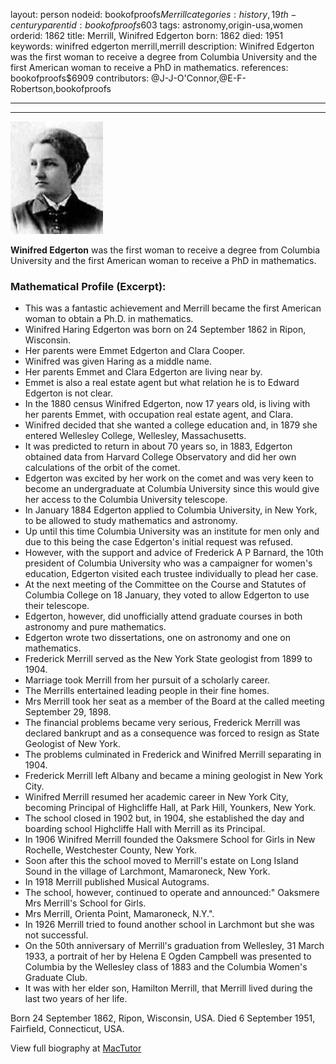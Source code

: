 layout: person
nodeid: bookofproofs$Merrill
categories: history,19th-century
parentid: bookofproofs$603
tags: astronomy,origin-usa,women
orderid: 1862
title: Merrill, Winifred Edgerton
born: 1862
died: 1951
keywords: winifred edgerton merrill,merrill
description: Winifred Edgerton was the first woman to receive a degree from Columbia University and the first American woman to receive a PhD in mathematics.
references: bookofproofs$6909
contributors: @J-J-O'Connor,@E-F-Robertson,bookofproofs

---



---

![Merrill.jpg](https://github.com/bookofproofs/bookofproofs.github.io/blob/main/_sources/_assets/images/portraits/Merrill.jpg?raw=true)

**Winifred Edgerton**  was the first woman to receive a degree from Columbia University and the first American woman to receive a PhD in mathematics.

### Mathematical Profile (Excerpt):
* This was a fantastic achievement and Merrill became the first American woman to obtain a Ph.D. in mathematics.
* Winifred Haring Edgerton was born on 24 September 1862 in Ripon, Wisconsin.
* Her parents were Emmet Edgerton and Clara Cooper.
* Winifred was given Haring as a middle name.
* Her parents Emmet and Clara Edgerton are living near by.
* Emmet is also a real estate agent but what relation he is to Edward Edgerton is not clear.
* In the 1880 census Winifred Edgerton, now 17 years old, is living with her parents Emmet, with occupation real estate agent, and Clara.
* Winifred decided that she wanted a college education and, in 1879 she entered Wellesley College, Wellesley, Massachusetts.
* It was predicted to return in about 70 years so, in 1883, Edgerton obtained data from Harvard College Observatory and did her own calculations of the orbit of the comet.
* Edgerton was excited by her work on the comet and was very keen to become an undergraduate at Columbia University since this would give her access to the Columbia University telescope.
* In January 1884 Edgerton applied to Columbia University, in New York, to be allowed to study mathematics and astronomy.
* Up until this time Columbia University was an institute for men only and due to this being the case Edgerton's initial request was refused.
* However, with the support and advice of Frederick A P Barnard, the 10th president of Columbia University who was a campaigner for women's education, Edgerton visited each trustee individually to plead her case.
* At the next meeting of the Committee on the Course and Statutes of Columbia College on 18 January, they voted to allow Edgerton to use their telescope.
* Edgerton, however, did unofficially attend graduate courses in both astronomy and pure mathematics.
* Edgerton wrote two dissertations, one on astronomy and one on mathematics.
* Frederick Merrill served as the New York State geologist from 1899 to 1904.
* Marriage took Merrill from her pursuit of a scholarly career.
* The Merrills entertained leading people in their fine homes.
* Mrs Merrill took her seat as a member of the Board at the called meeting September 29, 1898.
* The financial problems became very serious, Frederick Merrill was declared bankrupt and as a consequence was forced to resign as State Geologist of New York.
* The problems culminated in Frederick and Winifred Merrill separating in 1904.
* Frederick Merrill left Albany and became a mining geologist in New York City.
* Winifred Merrill resumed her academic career in New York City, becoming Principal of Highcliffe Hall, at Park Hill, Younkers, New York.
* The school closed in 1902 but, in 1904, she established the day and boarding school Highcliffe Hall with Merrill as its Principal.
* In 1906 Winifred Merrill founded the Oaksmere School for Girls in New Rochelle, Westchester County, New York.
* Soon after this the school moved to Merrill's estate on Long Island Sound in the village of Larchmont, Mamaroneck, New York.
* In 1918 Merrill published Musical Autograms.
* The school, however, continued to operate and announced:" Oaksmere Mrs Merrill's School for Girls.
* Mrs Merrill, Orienta Point, Mamaroneck, N.Y.".
* In 1926 Merrill tried to found another school in Larchmont but she was not successful.
* On the 50th anniversary of Merrill's graduation from Wellesley, 31 March 1933, a portrait of her by Helena E Ogden Campbell was presented to Columbia by the Wellesley class of 1883 and the Columbia Women's Graduate Club.
* It was with her elder son, Hamilton Merrill, that Merrill lived during the last two years of her life.

Born 24 September 1862, Ripon, Wisconsin, USA. Died 6 September 1951, Fairfield, Connecticut, USA.

View full biography at [MacTutor](https://mathshistory.st-andrews.ac.uk/Biographies/Merrill/)
